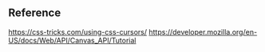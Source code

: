 ## Reference
https://css-tricks.com/using-css-cursors/
https://developer.mozilla.org/en-US/docs/Web/API/Canvas_API/Tutorial